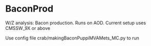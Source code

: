 # BaconProd
W/Z analysis: Bacon production. Runs on AOD. Current setup uses CMSSW_9X or above

Use config file crab/makingBaconPuppiMVAMets_MC.py to run
